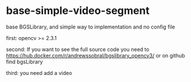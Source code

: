 # base-simple-video-segment
base BGSLibrary, and simple way to implementation and no config file

first:
opencv >= 2.3.1

second:
If you want to see the full source code
you need to https://hub.docker.com/r/andrewssobral/bgslibrary_opencv3/ 
or on github find bgsLibrary 

third:
you need add a video 


